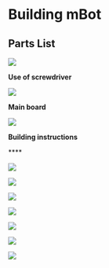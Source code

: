 # Building mBot

## Parts List

![](../../../../.gitbook/assets/0%20%281%29.png)

**Use of screwdriver**

![](../../../../.gitbook/assets/1%20%286%29.png)

**Main board**

![](../../../../.gitbook/assets/2%20%286%29.png)

**Building instructions**

\*\*\*\*

![](../../../../.gitbook/assets/3%20%283%29.png)

![](../../../../.gitbook/assets/4%20%2810%29.png)

![](../../../../.gitbook/assets/5%20%287%29.png)

![](../../../../.gitbook/assets/6%20%288%29.png)

![](../../../../.gitbook/assets/7%20%285%29.png)

![](../../../../.gitbook/assets/8%20%285%29.png)

![](../../../../.gitbook/assets/9%20%284%29.png)


